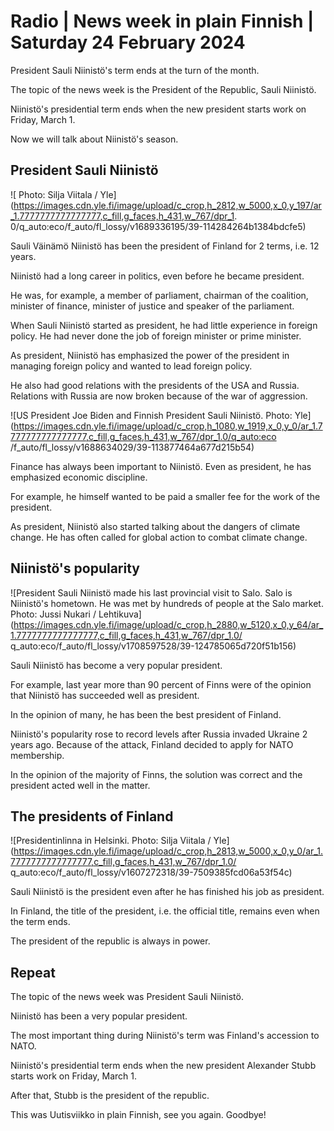 # Radio \| News week in plain Finnish \| Saturday 24 February 2024

President Sauli Niinistö's term ends at the turn of the month.

The topic of the news week is the President of the Republic, Sauli Niinistö.

Niinistö's presidential term ends when the new president starts work on Friday, March 1.

Now we will talk about Niinistö's season.

## President Sauli Niinistö

![ Photo: Silja Viitala / Yle](https://images.cdn.yle.fi/image/upload/c_crop,h_2812,w_5000,x_0,y_197/ar_1.7777777777777777,c_fill,g_faces,h_431,w_767/dpr_1. 0/q_auto:eco/f_auto/fl_lossy/v1689336195/39-114284264b1384bdcfe5)

Sauli Väinämö Niinistö has been the president of Finland for 2 terms, i.e. 12 years.

Niinistö had a long career in politics, even before he became president.

He was, for example, a member of parliament, chairman of the coalition, minister of finance, minister of justice and speaker of the parliament.

When Sauli Niinistö started as president, he had little experience in foreign policy. He had never done the job of foreign minister or prime minister.

As president, Niinistö has emphasized the power of the president in managing foreign policy and wanted to lead foreign policy.

He also had good relations with the presidents of the USA and Russia. Relations with Russia are now broken because of the war of aggression.

![US President Joe Biden and Finnish President Sauli Niinistö. Photo: Yle](https://images.cdn.yle.fi/image/upload/c_crop,h_1080,w_1919,x_0,y_0/ar_1.7777777777777777,c_fill,g_faces,h_431,w_767/dpr_1.0/q_auto:eco /f_auto/fl_lossy/v1688634029/39-113877464a677d215b54)

Finance has always been important to Niinistö. Even as president, he has emphasized economic discipline.

For example, he himself wanted to be paid a smaller fee for the work of the president.

As president, Niinistö also started talking about the dangers of climate change. He has often called for global action to combat climate change.

## Niinistö's popularity

![President Sauli Niinistö made his last provincial visit to Salo. Salo is Niinistö's hometown. He was met by hundreds of people at the Salo market. Photo: Jussi Nukari / Lehtikuva](https://images.cdn.yle.fi/image/upload/c_crop,h_2880,w_5120,x_0,y_64/ar_1.7777777777777777,c_fill,g_faces,h_431,w_767/dpr_1.0/ q_auto:eco/f_auto/fl_lossy/v1708597528/39-124785065d720f51b156)

Sauli Niinistö has become a very popular president.

For example, last year more than 90 percent of Finns were of the opinion that Niinistö has succeeded well as president.

In the opinion of many, he has been the best president of Finland.

Niinistö's popularity rose to record levels after Russia invaded Ukraine 2 years ago. Because of the attack, Finland decided to apply for NATO membership.

In the opinion of the majority of Finns, the solution was correct and the president acted well in the matter.

## The presidents of Finland

![Presidentinlinna in Helsinki. Photo: Silja Viitala / Yle](https://images.cdn.yle.fi/image/upload/c_crop,h_2813,w_5000,x_0,y_0/ar_1.7777777777777777,c_fill,g_faces,h_431,w_767/dpr_1.0/ q_auto:eco/f_auto/fl_lossy/v1607272318/39-7509385fcd06a53f54c)

Sauli Niinistö is the president even after he has finished his job as president.

In Finland, the title of the president, i.e. the official title, remains even when the term ends.

The president of the republic is always in power.

## Repeat

The topic of the news week was President Sauli Niinistö.

Niinistö has been a very popular president.

The most important thing during Niinistö's term was Finland's accession to NATO.

Niinistö's presidential term ends when the new president Alexander Stubb starts work on Friday, March 1.

After that, Stubb is the president of the republic.

This was Uutisviikko in plain Finnish, see you again. Goodbye!


